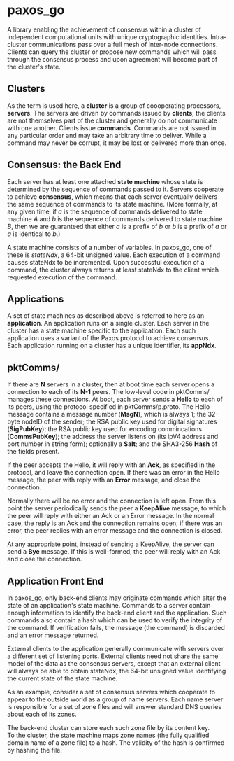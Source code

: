 # paxos_go

A library enabling the achievement of consensus within a cluster of 
independent computational units with unique cryptographic 
identities.  Intra-cluster communications pass over a full mesh of inter-node
connections.  Clients can query the cluster or propose new commands which 
will pass through the consensus process and upon agreement will become part
of the cluster's state.

## Clusters

As the term is used here, a **cluster** is a group of coooperating processors,
**servers**.  The servers are driven by commands issued by **clients**; the
clients are not themselves part of the cluster and generally do not communicate
with one another.  Clients issue **commands**.  Commands are not issued in 
any particular order and may take an arbitrary time to deliver.  While a 
command may never be corrupt, it may be lost or delivered more than once.

## Consensus: the Back End

Each server has at least one attached **state machine** whose state is 
determined by 
the sequence of commands passed to it.  Servers cooperate to achieve 
**consensus**, which means that each server eventually delivers the same
sequence of commands to its state machine.  (More formally, at any given
time, if *a* is the sequence of commands delivered to state machine *A*
and *b* is the sequence of commands delivered to state machine *B*, then
we are guaranteed that either *a* is a prefix of *b* or *b* is a prefix of
*a* or *a* is identical to *b*.)

A state machine consists of a number of variables.  In paxos_go, one of 
these is *stateNdx*, a 64-bit unsigned value.  Each execution of a command
causes stateNdx to be incremented.  Upon successful execution of a command,
the cluster always returns at least stateNdx to the client which requested
execution of the command.

## Applications

A set of state machines as described above is referred to here as an
**application**. An application runs on a single cluster.  Each server in
the cluster has a state machine specific to the application.  Each such
application uses a variant of the Paxos protocol to achieve consensus.  
Each application running on a cluster has a unique identifier, its **appNdx**.

## pktComms/

If there are **N** servers in a cluster, then at boot time each server
opens a connection to each of its **N-1** peers.  The low-level code in
pktComms/ manages these connections.  At boot, each server sends a **Hello**
to each of its peers, using the protocol specified in pktComms/p.proto.
The Hello message contains a message number (**MsgN**), which is always 1;
the 32-byte nodeID of the sender; the RSA public
key used for digital signatures (**SigPubKey**); the RSA public key used
for encoding commincations (**CommsPubKey**); the address the server 
listens on (its ipV4 address and port number in string form); optionally
a **Salt**; and the SHA3-256 **Hash** of the fields present. 

If the peer accepts the Hello, it will reply with an **Ack**, as specified
in the protocol, and leave the connection open.  If there was an error in 
the Hello message, the peer with reply with an **Error** message, and close
the connection.

Normally there will be no error and the connection is left open.  From
this point the server periodically sends the peer a **KeepAlive** message,
to which the peer will reply with either an Ack or an Error message.  In
the normal case, the reply is an Ack and the connection remains open; if
there was an error, the peer replies with an error message and the connection
is closed.

At any appropriate point, instead of sending a KeepAlive, the server can
send a **Bye** message.  If this is well-formed, the peer will reply with
an Ack and close the connection.

## Application Front End

In paxos_go, only back-end clients may originate commands which alter the
state of an application's state machine.  Commands to a server contain
enough information to identify the back-end client and the application.
Such commands also contain a hash which can be used to verify the integrity
of the command.  If verification fails, the message (the command) is 
discarded and an error message returned.

External clients to the application generally communicate with servers 
over a different set of listening ports.  External clients need not share
the same model of the data as the consensus servers, except that an 
external client will always be able to obtain stateNdx, the 64-bit unsigned 
value identifying the current state of the state machine.

As an example, consider a set of consensus servers which cooperate to appear 
to the
outside world as a group of name servers.  Each name server is responsible
for a set of zone files and will answer standard DNS queries about each of
its zones.  

The back-end cluster can store each such zone file by its content key.  
To the cluster, the state machine maps zone names (the fully qualified
domain name of a zone file) to a hash.  The validity of the hash is 
confirmed by hashing the file.   


